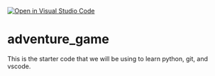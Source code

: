[![Open in Visual Studio Code](https://classroom.github.com/assets/open-in-vscode-2e0aaae1b6195c2367325f4f02e2d04e9abb55f0b24a779b69b11b9e10269abc.svg)](https://classroom.github.com/online_ide?assignment_repo_id=17679210&assignment_repo_type=AssignmentRepo)
# adventure_game
This is the starter code that we will be using to learn python, git, and vscode.

